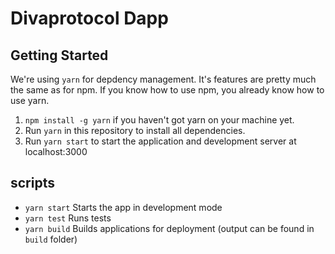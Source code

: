 # Divaprotocol Dapp

## Getting Started

We're using `yarn` for depdency management. It's features are pretty much the same as for npm. If you know how to use npm, you already know how to use yarn.

1. `npm install -g yarn` if you haven't got yarn on your machine yet.
2. Run `yarn` in this repository to install all dependencies.
3. Run `yarn start` to start the application and development server at localhost:3000

## scripts

- `yarn start` Starts the app in development mode
- `yarn test` Runs tests
- `yarn build` Builds applications for deployment (output can be found in `build` folder)
